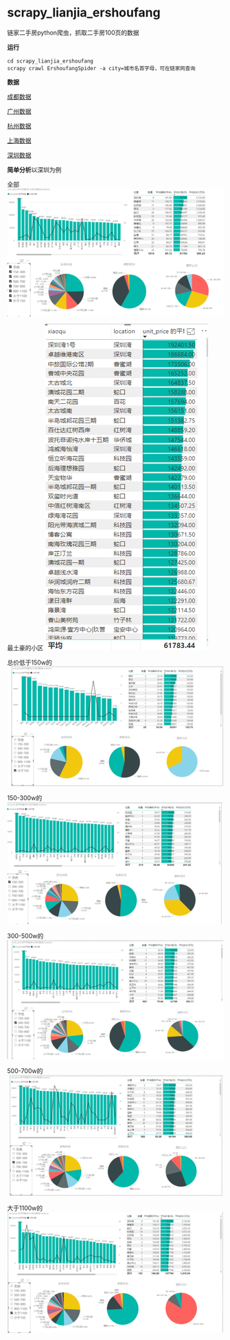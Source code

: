 # scrapy_lianjia_ershoufang
链家二手房python爬虫，抓取二手房100页的数据

**运行**  
```
cd scrapy_lianjia_ershoufang
scrapy crawl ErshoufangSpider -a city=城市名首字母，可在链家网查询
```

**数据**

[成都数据](data/ErshoufangSpider_cd.csv)

[广州数据](data/ErshoufangSpider_gz.csv)

[杭州数据](data/ErshoufangSpider_hz.csv)

[上海数据](data/ErshoufangSpider_sh.csv)

[深圳数据](data/ErshoufangSpider_sz.csv)

**简单分析**以深圳为例

全部
![GitHub](art/WechatIMG2615.png)

最土豪的小区
![GitHub](art/WechatIMG2614.png)

总价低于150w的
![GitHub](art/WechatIMG2609.png)

150-300w的
![GitHub](art/WechatIMG2610.png)

300-500w的
![GitHub](art/WechatIMG2611.png)

500-700w的
![GitHub](art/WechatIMG2612.png)

大于1100w的
![GitHub](art/WechatIMG2613.png)

